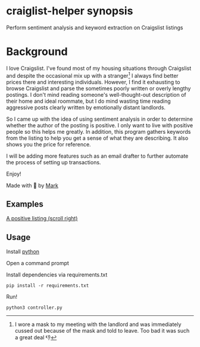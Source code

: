 # craiglist-helper synopsis
Perform sentiment analysis and keyword extraction on Craigslist listings 

# Background

I love Craigslist. I've found most of my housing situations through Craigslist and despite the occasional mix up with a 
stranger[^1] I always find better prices there and interesting individuals. However, I find it exhausting to browse Craigslist
and parse the sometimes poorly written or overly lengthy postings. I don't mind reading someone's well-thought-out
description of their home and ideal roommate, but I do mind wasting time reading aggressive posts clearly written by 
emotionally distant landlords. 

So I came up with the idea of using sentiment analysis in order to determine whether the author of the posting is
positive. I only want to live with positive people so this helps me greatly. In addition, this program gathers keywords from 
the listing to help you get a sense of what they are describing. It also shows you the price for reference. 

I will be adding more features such as an email drafter to further automate the process of setting up transactions. 

Enjoy!

Made with :sparkling_heart: by [Mark](https://www.markmusil.com)

[^1]: I wore a mask to my meeting with the landlord and was immediately cussed out because of the mask and told to 
leave. Too bad it was such a great deal  :-1:

## Examples

[A positive listing (scroll right)](media/Positive.PNG)

## Usage 

Install [python](https://www.python.org) 

Open a command prompt

Install dependencies via requirements.txt

```
pip install -r requirements.txt
```

Run!

```
python3 controller.py
```
